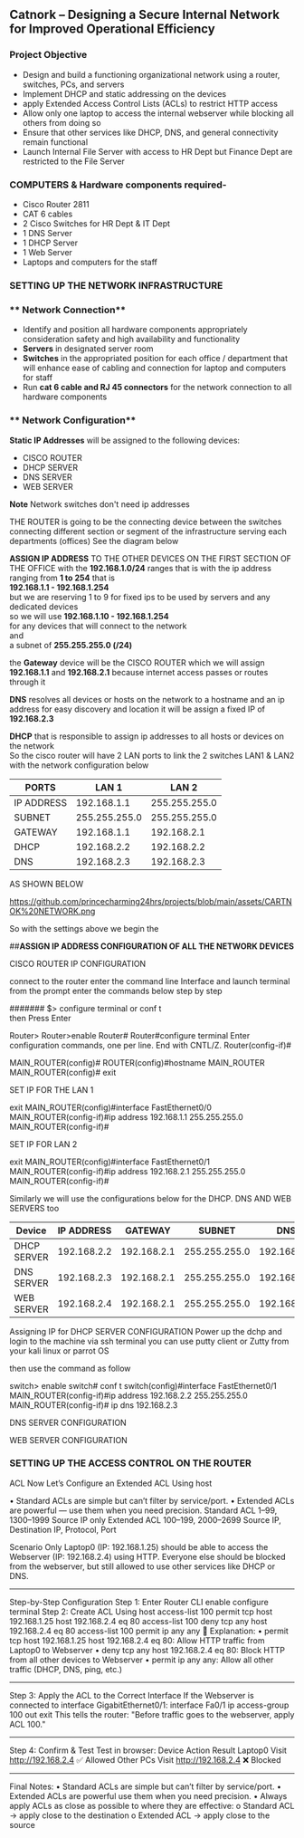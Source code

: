 ## Catnork – Designing a Secure Internal Network for Improved Operational Efficiency 

### **Project Objective**
- Design and build a functioning organizational network using a router, switches, PCs, and servers
- Implement DHCP and static addressing on the devices 
- apply Extended Access Control Lists (ACLs) to
restrict HTTP access  
- Allow only one laptop to access the internal webserver while blocking all others from doing so  
- Ensure that other services like DHCP, DNS, and general
connectivity remain functional
 - Launch Internal File Server with access to HR Dept but Finance Dept are restricted to the File Server
 

### **COMPUTERS & Hardware components required-** 
- Cisco Router 2811
- CAT 6 cables
- 2 Cisco Switches for HR Dept & IT Dept
- 1 DNS Server 
- 1 DHCP Server
- 1 Web Server
- Laptops and computers for the staff 


### SETTING UP THE NETWORK INFRASTRUCTURE
### ** Network Connection** 
- Identify and position all hardware components appropriately consideration safety and high availability and functionality 
- **Servers** in designated server room
- **Switches** in the appropriated position for each office / department that will enhance ease of cabling and connection for laptop and computers for staff
- Run **cat 6 cable and RJ 45 connectors** for the network connection to all hardware components

### ** Network Configuration** 
**Static IP Addresses** will be assigned to the following devices: 

- CISCO ROUTER 
- DHCP SERVER 
- DNS SERVER 
- WEB SERVER  

**Note** Network switches don't need ip addresses

THE ROUTER is going to be the connecting device between the switches connecting different section or segment of the infrastructure serving each departments (offices) 
See the diagram below 

**ASSIGN IP ADDRESS** TO THE OTHER DEVICES ON THE FIRST SECTION OF THE OFFICE with the **192.168.1.0/24** ranges 
that is with the ip address ranging from **1 to 254** 
that is   
**192.168.1.1 - 192.168.1.254**   
but we are reserving 1 to 9 for fixed ips to be used by servers and any dedicated devices  
so we will use **192.168.1.10 - 192.168.1.254**  
for any devices that will connect to the network  
and   
a subnet of **255.255.255.0 (/24)** 

the **Gateway** device will be the CISCO ROUTER which we will assign **192.168.1.1** and **192.168.2.1**
because internet access passes or routes through it 

**DNS** resolves all devices or hosts on the network to a hostname and an ip address for easy discovery and location 
it will be assign a fixed IP of **192.168.2.3**

**DHCP** that is responsible to assign ip addresses to all hosts or devices on the network  
So the cisco router  will have 2 LAN ports to link the 2 switches LAN1 & LAN2 with the network configuration below 

|  PORTS | LAN 1 |  LAN 2|
| ----- | --- |---|
| IP ADDRESS | 192.168.1.1 | 255.255.255.0 
| SUBNET   |  255.255.255.0  | 255.255.255.0
| GATEWAY  |  192.168.1.1  | 192.168.2.1
| DHCP  |  192.168.2.2  | 192.168.2.2
| DNS  |  192.168.2.3  | 192.168.2.3


AS SHOWN BELOW 

https://github.com/princecharming24hrs/projects/blob/main/assets/CARTNOK%20NETWORK.png


So with the settings above we begin the 

##**ASSIGN IP ADDRESS CONFIGURATION OF ALL THE NETWORK DEVICES**


CISCO ROUTER IP CONFIGURATION

connect to the router 
enter the command line Interface 
and launch terminal
 from the prompt enter the commands below step by step
 
####### $> configure terminal or conf t  
then Press Enter  

Router>
Router>enable
Router#
Router#configure terminal
Enter configuration commands, one per line.  End with CNTL/Z.
Router(config-if)#


MAIN_ROUTER(config)#
ROUTER(config)#hostname MAIN_ROUTER
MAIN_ROUTER(config)#
exit

SET IP FOR THE LAN 1

exit
MAIN_ROUTER(config)#interface FastEthernet0/0  
MAIN_ROUTER(config-if)#ip address 192.168.1.1 255.255.255.0
MAIN_ROUTER(config-if)#


SET IP FOR LAN 2

exit
MAIN_ROUTER(config)#interface FastEthernet0/1  
MAIN_ROUTER(config-if)#ip address 192.168.2.1 255.255.255.0
MAIN_ROUTER(config-if)#
 
 
 
 
 Similarly 
 we will use the configurations below for the DHCP. DNS AND WEB SERVERS too
 
| Device | IP ADDRESS | GATEWAY | SUBNET | DNS |
| ----- | --- |---| ---| ---|
| DHCP SERVER | 192.168.2.2 | 192.168.2.1| 255.255.255.0| 192.168.2.3|  
| DNS SERVER | 192.168.2.3 | 192.168.2.1| 255.255.255.0| 192.168.2.3|  
| WEB SERVER | 192.168.2.4 | 192.168.2.1| 255.255.255.0| 192.168.2.3|  


Assigning IP for 
DHCP SERVER CONFIGURATION
 Power up the dchp and login to the machine via ssh terminal 
 you can use putty client or Zutty from your kali linux or parrot OS 

then use the command as follow

switch> enable
switch# conf t 
switch(config)#interface FastEthernet0/1  
MAIN_ROUTER(config-if)#ip address 192.168.2.2 255.255.255.0
MAIN_ROUTER(config-if)# ip dns 192.168.2.3  


DNS SERVER CONFIGURATION


WEB SERVER CONFIGURATION


### SETTING UP THE ACCESS CONTROL ON THE ROUTER ### 

ACL
Now Let’s Configure an Extended ACL Using host

•	Standard ACLs are simple but can’t filter by service/port.
•	Extended ACLs are powerful — use them when you need precision.
Standard ACL	1–99, 1300–1999	Source IP only
Extended ACL	100–199, 2000–2699	Source IP, Destination IP, Protocol, Port

Scenario
Only Laptop0 (IP: 192.168.1.25) should be able to access the Webserver (IP: 192.168.2.4) using HTTP. Everyone else should be blocked from the webserver, but still allowed to use other services like DHCP or DNS.
________________________________________
Step-by-Step Configuration
Step 1: Enter Router CLI
enable
configure terminal
Step 2: Create ACL Using host
access-list 100 permit tcp host 192.168.1.25 host 192.168.2.4 eq 80
access-list 100 deny tcp any host 192.168.2.4 eq 80
access-list 100 permit ip any any
🔎 Explanation:
•	permit tcp host 192.168.1.25 host 192.168.2.4 eq 80: Allow HTTP traffic from Laptop0 to Webserver
•	deny tcp any host 192.168.2.4 eq 80: Block HTTP from all other devices to Webserver
•	permit ip any any: Allow all other traffic (DHCP, DNS, ping, etc.)
________________________________________
Step 3: Apply the ACL to the Correct Interface
If the Webserver is connected to interface GigabitEthernet0/1:
interface Fa0/1
ip access-group 100 out
exit
This tells the router: "Before traffic goes to the webserver, apply ACL 100."
________________________________________
Step 4: Confirm & Test
Test in browser:
Device	Action	Result
Laptop0	Visit http://192.168.2.4	✅ Allowed
Other PCs	Visit http://192.168.2.4	❌ Blocked
________________________________________
Final Notes:
•	Standard ACLs are simple but can’t filter by service/port.
•	Extended ACLs are powerful  use them when you need precision.
•	Always apply ACLs as close as possible to where they are effective:
o	Standard ACL → apply close to the destination
o	Extended ACL → apply close to the source



